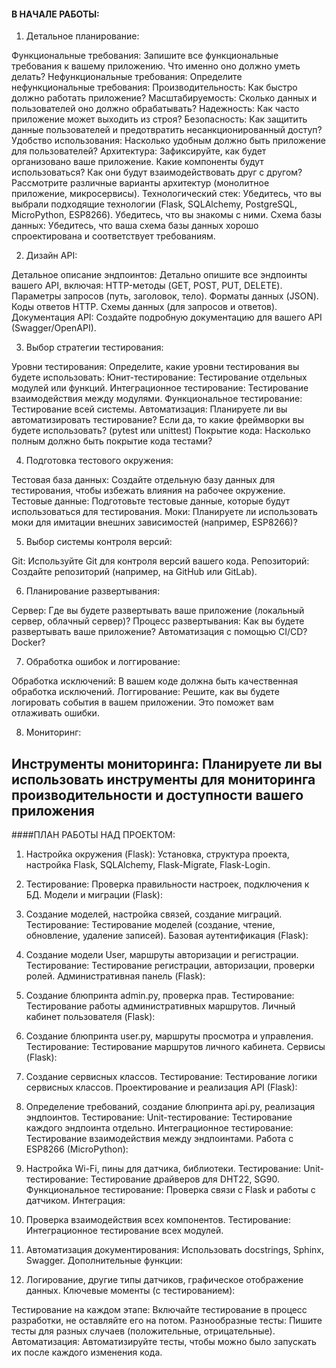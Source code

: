 #### В НАЧАЛЕ РАБОТЫ:

1. Детальное планирование:

Функциональные требования: Запишите все функциональные требования к вашему приложению. Что именно оно должно уметь делать?
Нефункциональные требования: Определите нефункциональные требования:
Производительность: Как быстро должно работать приложение?
Масштабируемость: Сколько данных и пользователей оно должно обрабатывать?
Надежность: Как часто приложение может выходить из строя?
Безопасность: Как защитить данные пользователей и предотвратить несанкционированный доступ?
Удобство использования: Насколько удобным должно быть приложение для пользователей?
Архитектура: Зафиксируйте, как будет организовано ваше приложение. Какие компоненты будут использоваться? Как они будут взаимодействовать друг с другом? Рассмотрите различные варианты архитектур (монолитное приложение, микросервисы).
Технологический стек: Убедитесь, что вы выбрали подходящие технологии (Flask, SQLAlchemy, PostgreSQL, MicroPython, ESP8266). Убедитесь, что вы знакомы с ними.
Схема базы данных: Убедитесь, что ваша схема базы данных хорошо спроектирована и соответствует требованиям.

2. Дизайн API:

Детальное описание эндпоинтов: Детально опишите все эндпоинты вашего API, включая:
HTTP-методы (GET, POST, PUT, DELETE).
Параметры запросов (путь, заголовок, тело).
Форматы данных (JSON).
Коды ответов HTTP.
Схемы данных (для запросов и ответов).
Документация API: Создайте подробную документацию для вашего API (Swagger/OpenAPI).

3. Выбор стратегии тестирования:

Уровни тестирования: Определите, какие уровни тестирования вы будете использовать:
Юнит-тестирование: Тестирование отдельных модулей или функций.
Интеграционное тестирование: Тестирование взаимодействия между модулями.
Функциональное тестирование: Тестирование всей системы.
Автоматизация: Планируете ли вы автоматизировать тестирование? Если да, то какие фреймворки вы будете использовать? (pytest или unittest)
Покрытие кода: Насколько полным должно быть покрытие кода тестами?

4. Подготовка тестового окружения:

Тестовая база данных: Создайте отдельную базу данных для тестирования, чтобы избежать влияния на рабочее окружение.
Тестовые данные: Подготовьте тестовые данные, которые будут использоваться для тестирования.
Моки: Планируете ли использовать моки для имитации внешних зависимостей (например, ESP8266)?

5. Выбор системы контроля версий:

Git: Используйте Git для контроля версий вашего кода.
Репозиторий: Создайте репозиторий (например, на GitHub или GitLab).

6. Планирование развертывания:

Сервер: Где вы будете развертывать ваше приложение (локальный сервер, облачный сервер)?
Процесс развертывания: Как вы будете развертывать ваше приложение? Автоматизация с помощью CI/CD? Docker?

7. Обработка ошибок и логгирование:

Обработка исключений: В вашем коде должна быть качественная обработка исключений.
Логгирование: Решите, как вы будете логировать события в вашем приложении. Это поможет вам отлаживать ошибки.

8. Мониторинг:

Инструменты мониторинга: Планируете ли вы использовать инструменты для мониторинга производительности и доступности вашего приложения
-----------------------------------

####ПЛАН РАБОТЫ НАД ПРОЕКТОМ:
1. Настройка окружения (Flask):
Установка, структура проекта, настройка Flask, SQLAlchemy, Flask-Migrate, Flask-Login.

2. Тестирование: Проверка правильности настроек, подключения к БД.
Модели и миграции (Flask):

3. Создание моделей, настройка связей, создание миграций.
Тестирование: Тестирование моделей (создание, чтение, обновление, удаление записей).
Базовая аутентификация (Flask):

4. Создание модели User, маршруты авторизации и регистрации.
Тестирование: Тестирование регистрации, авторизации, проверки ролей.
Административная панель (Flask):

5. Создание блюпринта admin.py, проверка прав.
Тестирование: Тестирование работы административных маршрутов.
Личный кабинет пользователя (Flask):

6. Создание блюпринта user.py, маршруты просмотра и управления.
Тестирование: Тестирование маршрутов личного кабинета.
Сервисы (Flask):

7. Создание сервисных классов.
Тестирование: Тестирование логики сервисных классов.
Проектирование и реализация API (Flask):

8. Определение требований, создание блюпринта api.py, реализация эндпоинтов.
Тестирование:
Unit-тестирование: Тестирование каждого эндпоинта отдельно.
Интеграционное тестирование: Тестирование взаимодействия между эндпоинтами.
Работа с ESP8266 (MicroPython):

9. Настройка Wi-Fi, пины для датчика, библиотеки.
Тестирование:
Unit-тестирование: Тестирование драйверов для DHT22, SG90.
Функциональное тестирование: Проверка связи с Flask и работы с датчиком.
Интеграция:

10. Проверка взаимодействия всех компонентов.
Тестирование: Интеграционное тестирование всех модулей.

11. Автоматизация документирования:
Использовать docstrings, Sphinx, Swagger.
Дополнительные функции:

12. Логирование, другие типы датчиков, графическое отображение данных.
Ключевые моменты (с тестированием):

Тестирование на каждом этапе: Включайте тестирование в процесс разработки, не оставляйте его на потом.
Разнообразные тесты: Пишите тесты для разных случаев (положительные, отрицательные).
Автоматизация: Автоматизируйте тесты, чтобы можно было запускать их после каждого изменения кода.
